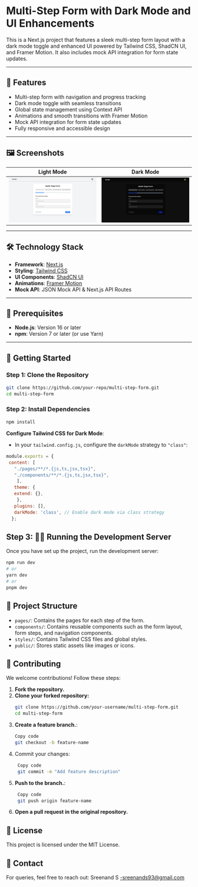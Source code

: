 # Multi-Step Form with Dark Mode and UI Enhancements

This is a Next.js project that features a sleek multi-step form layout with a dark mode toggle and enhanced UI powered by Tailwind CSS, ShadCN UI, and Framer Motion. It also includes mock API integration for form state updates.

---

## 🌟 Features

- Multi-step form with navigation and progress tracking
- Dark mode toggle with seamless transitions
- Global state management using Context API
- Animations and smooth transitions with Framer Motion
- Mock API integration for form state updates
- Fully responsive and accessible design

---

## 🖼️ Screenshots

| Light Mode                              | Dark Mode                              |
|----------------------------------------|----------------------------------------|
| ![Light Mode Form](./public/images/lightmode.png) | ![Dark Mode Form](./public/images/darkmode.png) |

---

## 🛠️ Technology Stack

- **Framework**: [Next.js](https://nextjs.org/)
- **Styling**: [Tailwind CSS](https://tailwindcss.com/)
- **UI Components**: [ShadCN UI](https://shadcn.dev/)
- **Animations**: [Framer Motion](https://www.framer.com/motion/)
- **Mock API**: JSON Mock API & Next.js API Routes

---

## 🔧 Prerequisites

- **Node.js**: Version 16 or later  
- **npm**: Version 7 or later (or use Yarn)  

---

## 🚀 Getting Started

### Step 1: Clone the Repository

```bash
git clone https://github.com/your-repo/multi-step-form.git
cd multi-step-form
```
### Step 2: Install Dependencies
 ```bash
npm install
```
**Configure Tailwind CSS for Dark Mode**:
  - In your `tailwind.config.js`, configure the `darkMode` strategy to `"class"`:
   ```js
   module.exports = {
    content: [
      "./pages/**/*.{js,ts,jsx,tsx}",
      "./components/**/*.{js,ts,jsx,tsx}",
       ],
      theme: {
      extend: {},
       },
      plugins: [],
      darkMode: 'class', // Enable dark mode via class strategy
     };
```
## Step 3: 🏃‍♂️ Running the Development Server

Once you have set up the project, run the development server:

```bash
npm run dev
# or
yarn dev
# or
pnpm dev
```

## 📁 Project Structure

- `pages/`: Contains the pages for each step of the form.
- `components/`: Contains reusable components such as the form layout, form steps, and navigation components.
- `styles/`: Contains Tailwind CSS files and global styles.
- `public/`: Stores static assets like images or icons.

## 🤝 Contributing

We welcome contributions! Follow these steps:

1. **Fork the repository.**
2. **Clone your forked repository:**
   ```bash
   git clone https://github.com/your-username/multi-step-form.git
   cd multi-step-form
   ```
3. **Create a feature branch.**:
   ```bash
   Copy code
   git checkout -b feature-name
   ```
4. Commit your changes:
   ```bash
    Copy code
    git commit -m "Add feature description"
    ```
5. **Push to the branch.**:
   ```bash
    Copy code
    git push origin feature-name
    ```
6. **Open a pull request in the original repository.**


## 📜 License
This project is licensed under the MIT License.

## 📨 Contact
For queries, feel free to reach out:
Sreenand S -sreenands93@gmail.com




